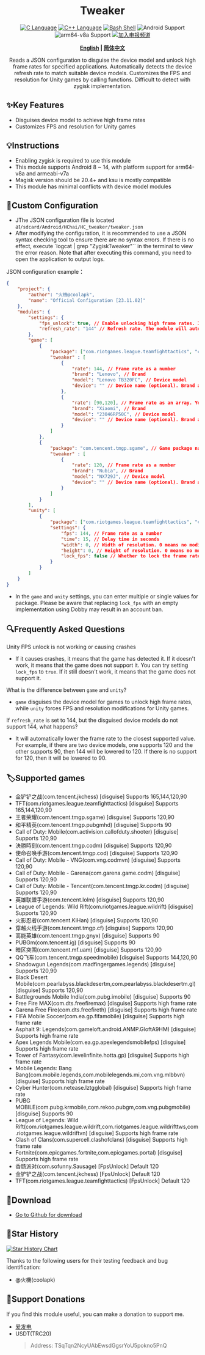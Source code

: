 <div align="center">
<h1>Tweaker</h1>
<a href="http://cppmicroservices.org/"><img alt="C Language" src="https://img.shields.io/badge/-C-black?logo=c&style=flat-square&logoColor=ffffff"></a>
<a href="http://cppmicroservices.org/"><img alt="C++ Language" src="https://img.shields.io/badge/-C++-808080?logo=c%2B%2B&style=flat-square&logoColor=ffffff"></a>
<a href="https://www.python.org/"><img alt="Bash Shell" src="https://img.shields.io/badge/-Bash-ae9a5a?style=flat-square&logo=shell&logoColor=ffffff"></a>
<img alt="Android Support" src="https://img.shields.io/badge/Android%208~14-Support-green">
<img alt="arm64-v8a Support" src="https://img.shields.io/badge/arm64--v8a-Support-green">
<a href="https://t.me/HCha1234"><img alt="加入电报频道" src="https://img.shields.io/badge/Join%20group-Telegram-brightgreen.svg?logo=telegram"></a>
<p><b><a href="README.md">English</a> | <a href="README-zh.md">简体中文</a></b></p>
<p>Reads a JSON configuration to disguise the device model and unlock high frame rates for specified applications. Automatically detects the device refresh rate to match suitable device models. Customizes the FPS and resolution for Unity games by calling functions. Difficult to detect with zygisk implementation.</p>
</div>

## ✨Key Features
- Disguises device model to achieve high frame rates
- Customizes FPS and resolution for Unity games

## 💡Instructions
- Enabling zygisk is required to use this module
- This module supports Android 8 ~ 14, with platform support for arm64-v8a and armeabi-v7a
- Magisk version should be 20.4+ and ksu is mostly compatible
- This module has minimal conflicts with device model modules

## 📝Custom Configuration
- JThe JSON configuration file is located at`/sdcard/Android/HChai/HC_tweaker/tweaker.json`
- After modifying the configuration, it is recommended to use a JSON syntax checking tool to ensure there are no syntax errors. If there is no effect, execute `logcat | grep "ZygiskTweaker"`` in the terminal to view the error reason. Note that after executing this command, you need to open the application to output logs.

JSON configuration example：  
```json
{
    "project": {
        "author": "火機@coolapk",
        "name": "Official Configuration [23.11.02]"
    },
    "modules": {
        "settings": {
            "fps_unlock": true, // Enable unlocking high frame rates. If set to false, the game will not have its frame rate unlocked, but device model disguising will still work for Game mode and Unity mode.
            "refresh_rate": "144" // Refresh rate. The module will automatically detect the device refresh rate upon installation, but you can also manually modify it.
        },
        "game": [
            {
                "package": ["com.riotgames.league.teamfighttactics", "com.tencent.jkchess"], // Game package name(s) in an array format. You can specify multiple packages.
                "tweaker" : [
                    {
                        "rate": 144, // Frame rate as a number
                        "brand": "Lenovo", // Brand
                        "model": "Lenovo TB320FC", // Device model
                        "device": "" // Device name (optional). Brand and model must be specified.
                    },
                    {
                        "rate": [90,120], // Frame rate as an array. You can specify multiple frame rates.
                        "brand": "Xiaomi", // Brand
                        "model": "23046RP50C", // Device model
                        "device": "" // Device name (optional). Brand and model must be specified.
                    }
                ]
            },
            {
                "package": "com.tencent.tmgp.sgame", // Game package name as a string. You can only specify one package.
                "tweaker" : [
                    {
                        "rate": 120, // Frame rate as a number
                        "brand": "Nubia", // Brand
                        "model": "NX729J", // Device model
                        "device": "" // Device name (optional). Brand and model must be specified.
                    }
                ]
            }
        ],
        "unity": [
            {
                "package": ["com.riotgames.league.teamfighttactics", "com.tencent.jkchess"], // Game package name(s) in an array format. You can specify multiple packages, or use a string format like in the 'game' section.
                "settings": {
                    "fps": 144, // Frame rate as a number
                    "time": 15, // Delay time in seconds
                    "width": 0, // Width of resolution. 0 means no modification.
                    "height": 0, // Height of resolution. 0 means no modification.
                    "lock_fps": false // Whether to lock the frame rate. Set to true for forced lock, false for no lock.
                }
            }
        ]
    }
}
```

-  In the `game` and `unity` settings, you can enter multiple or single values for package. Please be aware that replacing `lock_fps` with an empty implementation using Dobby may result in an account ban.

## 🔍Frequently Asked Questions

Unity FPS unlock is not working or causing crashes
- If it causes crashes, it means that the game has detected it. If it doesn't work, it means that the game does not support it. You can try setting `lock_fps` to `true`. If it still doesn't work, it means that the game does not support it.

What is the difference between `game` and `unity`?
- `game` disguises the device model for games to unlock high frame rates, while `unity` forces FPS and resolution modifications for Unity games.

If `refresh_rate` is set to 144, but the disguised device models do not support 144, what happens?
- It will automatically lower the frame rate to the closest supported value. For example, if there are two device models, one supports 120 and the other supports 90, then 144 will be lowered to 120. If there is no support for 120, then it will be lowered to 90.

## 🏷️Supported games
- 金铲铲之战(com.tencent.jkchess) [disguise] Supports 165,144,120,90
- TFT(com.riotgames.league.teamfighttactics) [disguise] Supports 165,144,120,90
- 王者荣耀(com.tencent.tmgp.sgame) [disguise] Supports 120,90
- 和平精英(com.tencent.tmgp.pubgmhd) [disguise] Supports 90
- Call of Duty: Mobile(com.activision.callofduty.shooter) [disguise] Supports 120,90
- 決勝時刻(com.tencent.tmgp.codm) [disguise] Supports 120,90
- 使命召唤手游(com.tencent.tmgp.cod) [disguise] Supports 120,90
- Call of Duty: Mobile - VNG(com.vng.codmvn) [disguise] Supports 120,90
- Call of Duty: Mobile - Garena(com.garena.game.codm) [disguise] Supports 120,90
- Call of Duty: Mobile - Tencent(com.tencent.tmgp.kr.codm) [disguise] Supports 120,90
- 英雄联盟手游(com.tencent.lolm) [disguise] Supports 120,90
- League of Legends: Wild Rift(com.riotgames.league.wildrift) [disguise] Supports 120,90
- 火影忍者(com.tencent.KiHan) [disguise] Supports 120,90
- 穿越火线手游(com.tencent.tmgp.cf) [disguise] Supports 120,90
- 高能英雄(com.tencent.tmgp.gnyx) [disguise] Supports 90
- PUBGm(com.tencent.ig) [disguise] Supports 90
- 暗区突围(com.tencent.mf.uam) [disguise] Supports 120,90
- QQ飞车(com.tencent.tmgp.speedmobile) [disguise] Supports 144,120,90
- Shadowgun Legends(com.madfingergames.legends) [disguise] Supports 120,90
- Black Desert Mobile(com.pearlabyss.blackdesertm,com.pearlabyss.blackdesertm.gl) [disguise] Supports 120,90
- Battlegrounds Mobile India(com.pubg.imobile) [disguise] Supports 90
- Free Fire MAX(com.dts.freefiremax) [disguise] Supports high frame rate
- Garena Free Fire(com.dts.freefireth) [disguise] Supports high frame rate
- FIFA Mobile Soccer(com.ea.gp.fifamobile) [disguise] Supports high frame rate
- Asphalt 9: Legends(com.gameloft.android.ANMP.GloftA9HM) [disguise] Supports high frame rate
- Apex Legends Mobile(com.ea.gp.apexlegendsmobilefps) [disguise] Supports high frame rate
- Tower of Fantasy(com.levelinfinite.hotta.gp) [disguise] Supports high frame rate
- Mobile Legends: Bang Bang(com.mobile.legends,com.mobilelegends.mi,com.vng.mlbbvn) [disguise] Supports high frame rate
- Cyber Hunter(com.netease.lztgglobal) [disguise] Supports high frame rate
- PUBG MOBILE(com.pubg.krmobile,com.rekoo.pubgm,com.vng.pubgmobile) [disguise] Supports 90
- League of Legends: Wild Rift(com.riotgames.league.wildrift,com.riotgames.league.wildrifttws,com.riotgames.league.wildriftvn) [disguise] Supports high frame rate
- Clash of Clans(com.supercell.clashofclans) [disguise] Supports high frame rate
- Fortnite(com.epicgames.fortnite,com.epicgames.portal) [disguise] Supports high frame rate
- 香肠派对(com.sofunny.Sausage) [FpsUnlock] Default 120
- 金铲铲之战(com.tencent.jkchess) [FpsUnlock] Default 120
- TFT(com.riotgames.league.teamfighttactics) [FpsUnlock] Default 120

## 🚀Download
- [Go to Github for download](https://github.com/OneB1ank/zygisk-Tweaker/releases)

## 🌟Star History

<a href="https://star-history.com/#OneB1ank/zygisk-Tweaker&Timeline">
  <picture>
    <source media="(prefers-color-scheme: dark)" srcset="https://api.star-history.com/svg?repos=OneB1ank/zygisk-Tweaker&type=Timeline&theme=dark" />
    <source media="(prefers-color-scheme: light)" srcset="https://api.star-history.com/svg?repos=OneB1ank/zygisk-Tweaker&type=Timeline" />
    <img alt="Star History Chart" src="https://api.star-history.com/svg?repos=OneB1ank/zygisk-Tweaker&type=Timeline" />
  </picture>
</a>

Thanks to the following users for their testing feedback and bug identification:
- @火機(coolapk)

## 🎉Support Donations
If you find this module useful, you can make a donation to support me.
- [爱发电](https://afdian.net/a/HCha1)
- USDT(TRC20)
  > Address: TSqTqn2NcyUAbEwsdGgsrYoU5pokno5PnQ
